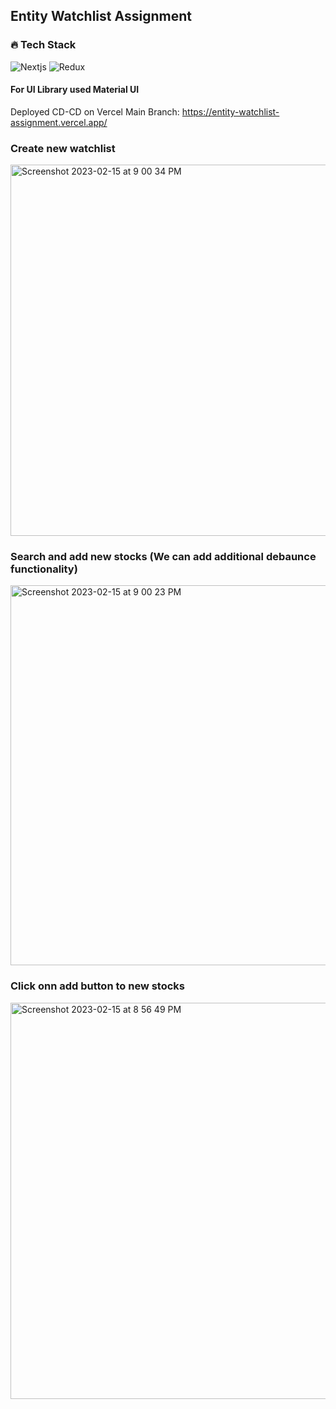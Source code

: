 ## Entity Watchlist Assignment

### 🔥 Tech Stack
![Nextjs](https://img.shields.io/badge/nextjs-%2361DAFB.svg?&style=for-the-badge&logo=nextjs&logoColor=white)
![Redux](https://img.shields.io/badge/redux-%23593d88.svg?style=for-the-badge&logo=redux&logoColor=white)
#### For UI Library used Material UI

Deployed CD-CD on Vercel Main Branch: https://entity-watchlist-assignment.vercel.app/

### Create new watchlist
<img width="594" alt="Screenshot 2023-02-15 at 9 00 34 PM" src="https://user-images.githubusercontent.com/40962778/219073900-f164cadc-408f-4989-9d56-3d5e8a8616a6.png">

### Search and add new stocks (We can add additional debaunce functionality)
<img width="608" alt="Screenshot 2023-02-15 at 9 00 23 PM" src="https://user-images.githubusercontent.com/40962778/219073999-ab616bbb-afdf-409d-baf1-5de91bc76bbe.png">

### Click onn add button to new stocks
<img width="634" alt="Screenshot 2023-02-15 at 8 56 49 PM" src="https://user-images.githubusercontent.com/40962778/219074042-439c216a-616c-452b-9359-7e9279e589db.png">

